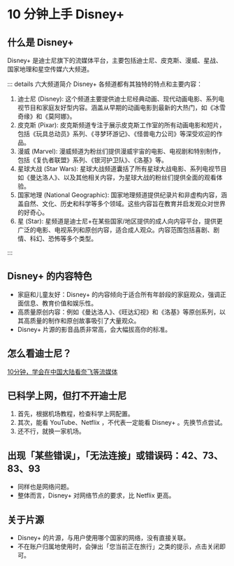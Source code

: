 # 10 分钟上手 Disney+

## 什么是 Disney+

Disney+ 是迪士尼旗下的流媒体平台，主要包括迪士尼、皮克斯、漫威、星战、国家地理和星空传媒六大频道。

::: details 六大频道简介
Disney+ 各频道都有其独特的特点和主要内容：

1. 迪士尼 (Disney): 这个频道主要提供迪士尼经典动画、现代动画电影、系列电视节目和家庭友好型内容。涵盖从早期的动画电影到最新的大热门，如《冰雪奇缘》和《莫阿娜》。
1. 皮克斯 (Pixar): 皮克斯频道专注于展示皮克斯工作室的所有动画电影和短片，包括《玩具总动员》系列、《寻梦环游记》、《怪兽电力公司》等深受欢迎的作品。
2. 漫威 (Marvel): 漫威频道为粉丝们提供漫威宇宙的电影、电视剧和特别制作，包括《复仇者联盟》系列、《银河护卫队》、《洛基》等。
3. 星球大战 (Star Wars): 星球大战频道囊括了所有星球大战电影、系列电视节目如《曼达洛人》、以及其他相关内容，为星球大战的粉丝们提供全面的观看体验。
4. 国家地理 (National Geographic): 国家地理频道提供纪录片和非虚构内容，涵盖自然、文化、历史和科学等多个领域。这些内容旨在教育并启发观众对世界的好奇心。
5. 星 (Star): 星频道是迪士尼+在某些国家/地区提供的成人向内容平台，提供更广泛的电影、电视系列和原创内容，适合成人观众。内容范围包括喜剧、剧情、科幻、恐怖等多个类型。

:::

## Disney+ 的内容特色

- 家庭和儿童友好：Disney+ 的内容倾向于适合所有年龄段的家庭观众，强调正面信息、教育价值和娱乐性。
- 高质量原创内容：例如《曼达洛人》、《旺达幻视》和《洛基》等原创系列，以其高质量的制作和原创故事吸引了大量观众。
- Disney+ 片源的影音品质非常高，会大幅拔高你的标准。


## 怎么看迪士尼？

[10分钟，学会在中国大陆看奈飞等流媒体](./Device.md)


## 已科学上网，但打不开迪士尼
1. 首先，根据机场教程，检查科学上网配置。
2. 其次，能看 YouTube、Netflix ，不代表一定能看 Disney+ 。先换节点尝试。
3. 还不行，就换一家机场。

## 出现「某些错误」，「无法连接」或错误码：42、73、83、93 
- 同样也是网络问题。
- 整体而言，Disney+ 对网络节点的要求，比 Netflix 更高。

## 关于片源
- Disney+ 的片源，与用户使用哪个国家的网络，没有直接关联。
- 不在账户归属地使用时，会弹出「您当前正在旅行」之类的提示，点击关闭即可。